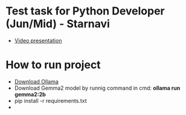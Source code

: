 # Test task for Python Developer (Jun/Mid) - Starnavi
- [Video presentation](youtube.com)

# How to run project
- [Download Ollama](https://ollama.com/download)
- Download Gemma2 model by runnig command in cmd: __ollama run gemma2:2b__
- pip install -r requirements.txt
- 
